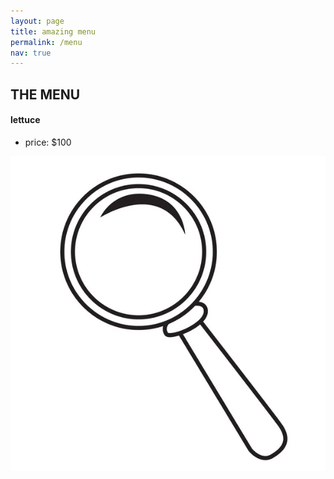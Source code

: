 ```yaml
---
layout: page
title: amazing menu
permalink: /menu
nav: true
---
```


## THE MENU 



#### lettuce

- price: $100

![images](assets/images/magnifying-glass-logo.jpeg)
